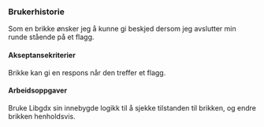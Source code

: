 ### Brukerhistorie
Som en brikke ønsker jeg å kunne gi beskjed dersom jeg avslutter min runde stående på et flagg.

#### Akseptansekriterier
Brikke kan gi en respons når den treffer et flagg.

#### Arbeidsoppgaver
Bruke Libgdx sin innebygde logikk til å sjekke tilstanden til brikken, og endre brikken henholdsvis.